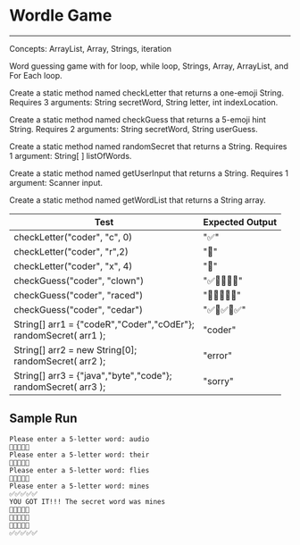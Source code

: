 # Wordle Game
---

Concepts: ArrayList, Array, Strings, iteration


Word guessing game with for loop, while loop, Strings, Array, ArrayList, and For Each loop.

Create a static method named checkLetter that returns a one-emoji String.
Requires 3 arguments: String secretWord, String letter, int indexLocation.

Create a static method named checkGuess that returns a 5-emoji hint String.
Requires 2 arguments: String secretWord, String userGuess.

Create a static method named randomSecret that returns a String.
Requires 1 argument: String[ ] listOfWords.

Create a static method named getUserInput that returns a String. Requires 1 argument: Scanner input.

Create a static method named getWordList that returns a String array.

|Test|Expected Output|
|--|--|
|checkLetter("coder", "c", 0) | "✅"|
|checkLetter("coder", "r",2) |"🔀"|
|checkLetter("coder", "x", 4) | "🔳"|
|checkGuess("coder", "clown") |"✅🔳🔀🔳🔳"|
| checkGuess("coder", "raced") | "🔀🔳🔀✅🔀"|
| checkGuess("coder", "cedar") | "✅🔀✅🔳✅"|
|String[] arr1 = {"codeR","Coder","cOdEr"};<br>randomSecret( arr1 ); | "coder"|
|String[] arr2 = new String[0];<br>randomSecret( arr2 ); | "error"|
|String[] arr3 = {"java","byte","code"};<br>randomSecret( arr3 ); | "sorry"|

## Sample Run
```
Please enter a 5-letter word: audio
🔳🔳🔳🔀🔳
Please enter a 5-letter word: their
🔳🔳🔀🔀🔳
Please enter a 5-letter word: flies
🔳🔳🔀✅✅
Please enter a 5-letter word: mines
✅✅✅✅✅
YOU GOT IT!!! The secret word was mines
🔳🔳🔳🔀🔳
🔳🔳🔀🔀🔳
🔳🔳🔀✅✅
✅✅✅✅✅
```



